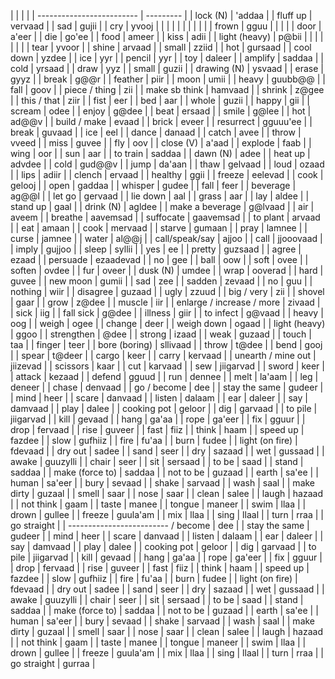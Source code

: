 |                           |                           |           |
| ------------------------- | --------- |
| lock (N)                  | 'addaa    |
| fluff up                  | vervaad   |
| sad                       | gujii     |
| cry                       | yvooj     |
|                           |           |
|                           |           |
|                           |           |
| frown                     | gguu      |
|                           |           |
| door                      | a'eer     |
| die                       | go'ee     |
| food                      | ameer     |
| kiss                      | adii      |
| light (heavy)             | p@bii     |
|                           |           |
|                           |           |
| tear                      | yvoor     |
| shine                     | arvaad    |
| small                     | zziid     |
| hot                       | gursaad   |
| cool down                 | yzdee     |
| ice                       | yyr       |
| pencil                    | yyr       |
| toy                       | daleer    |
| amplify                   | saddaa    |
| cold                      | yrsaad    |
| draw                      | yyz       |
| small                     | guzii     |
| drawing (N)               | ysvaad    |
| erase                     | gyyz      |
| break                     | g@@r      |
| feather                   | piir      |
| moon                      | umii      |
| heavy                     | guubb@@   |
| fall                      | goov      |
| piece / thing             | zii       |
| make sb think             | hamvaad   |
| shrink                    | z@gee     |
| this / that               | ziir      |
| fist                      | eer       |
| bed                       | aar       |
| whole                     | guzii     |
| happy                     | gii       |
| scream                    | odee      |
| enjoy                     | g@dee     |
| beat                      | ersaad    |
| smile                     | g@lee     |
| hot                       | ad@@v     |
| build / make              | evaad     |
| brick                     | eveer     |
| resurrect                 | gguuu'ee  |
| break                     | guvaad    |
| ice                       | eel       |
| dance                     | danaad    |
| catch                     | avee      |
| throw                     | vveed     |
| miss                      | guvee     |
| fly                       | oov       |
| close (V)                 | a'aad     |
| explode                   | faab      |
| wing                      | oor       |
| sun                       | aar       |
| to train                  | saddaa    |
| dawn (N)                  | adee      |
| heat up                   | advdee    |
| cold                      | gud@@v    |
| jump                      | da'aan    |
| thaw                      | gelvaad   |
| loud                      | ozaad     |
| lips                      | adiir     |
| clench                    | ervaad    |
| healthy                   | ggii      |
| freeze                    | eelevad   |
| cook                      | gelooj    |
| open                      | gaddaa    |
| whisper                   | gudee     |
| fall                      | feer      |
| beverage                  | ag@@l     |
| let go                    | gervaad   |
| lie down                  | aal       |
| grass                     | aar       |
| lay                       | aldee     |
| stand up                  | gaal      |
| drink (N)                 | agldee    |
| make a beverage           | g@lvaad   |
| air                       | aveem     |
| breathe                   | aavemsad  |
| suffocate                 | gaavemsad |
| to plant                  | arvaad    |
| eat                       | amaan     |
| cook                      | mervaad   |
| starve                    | gumaan    |
| pray                      | lamnee    |
| curse                     | jamnee    |
| water                     | al@@j     |
| call/speak/say            | ajjoo     |
| call                      | jjooovaad |
| imply                     | gujjoo    |
| sleep                     | syllii    |
| yes                       | ee        |
| pretty                    | guzsaad   |
| agree                     | ezaad     |
| persuade                  | ezaadevad |
| no                        | gee       |
| ball                      | oow       |
| soft                      | ovee      |
| soften                    | ovdee     |
| fur                       | oveer     |
| dusk (N)                  | umdee     |
| wrap                      | ooverad   |
| hard                      | guvee     |
| new moon                  | gumii     |
| sad                       | zee       |
| sadden                    | zevaad    |
| no                        | guu       |
| nothing                   | wiir      |
| disagree                  | guzaad    |
| ugly                      | zzuud     |
| big / very                | zii       |
| shovel                    | gaar      |
| grow                      | z@dee     |
| muscle                    | iir       |
| enlarge / increase / more | zivaad    |
| sick                      | iig       |
| fall sick                 | g@dee     |
| illness                   | giir      |
| to infect                 | g@vaad    |
| heavy                     | oog       |
| weigh                     | ogee      |
| change                    | deer      |
| weigh down                | ogaad     |
| light (heavy)             | ggoo      |
| strengthen                | @dee      |
| strong                    | izaad     |
| weak                      | guzaad    |
| touch                     | taa       |
| finger                    | teer      |
| bore (boring)             | sllivaad  |
| throw                     | t@dee     |
| bend                      | gooj      |
| spear                     | t@deer    |
| cargo                     | keer      |
| carry                     | kervaad   |
| unearth / mine out        | jiizevad  |
| scissors                  | kaar      |
| cut                       | karvaad   |
| sew                       | jiigarvad |
| sword                     | keer      |
| attack                    | kezaad    |
| defend                    | gguud     |
| run                       | dennee    |
| melt                      | la'aam    |
| leg                       | deneer    |
| chase                     | denvaad   |
| go / become               | dee       |
| stay the same             | gudeer    |
| mind                      | heer      |
| scare                     | danvaad   |
| listen                    | dalaam    |
| ear                       | daleer    |
| say                       | damvaad   |
| play                      | dalee     |
| cooking pot               | geloor    |
| dig                       | garvaad   |
| to pile                   | jiigarvad |
| kill                      | gevaad    |
| hang                      | ga'aa     |
| rope                      | ga'eer    |
| fix                       | gguur     |
| drop                      | fervaad   |
| rise                      | guveer    |
| fast                      | fiiz      |
| think                     | haam      |
| speed up                  | fazdee    |
| slow                      | gufhiiz   |
| fire                      | fu'aa     |
| burn                      | fudee     |
| light (on fire)           | fdevaad   |
| dry out                   | sadee     |
| sand                      | seer      |
| dry                       | sazaad    |
| wet                       | gussaad   |
| awake                     | guuzylli  |
| chair                     | seer      |
| sit                       | sersaad   |
| to be                     | saad      |
| stand                     | saddaa    |
| make (force to)           | saddaa    |
| not to be                 | guzaad    |
| earth                     | sa'ee     |
| human                     | sa'eer    |
| bury                      | sevaad    |
| shake                     | sarvaad   |
| wash                      | saal      |
| make dirty                | guzaal    |
| smell                     | saar      |
| nose                      | saar      |
| clean                     | salee     |
| laugh                     | hazaad    |
| not think                 | gaam      |
| taste                     | manee     |
| tongue                    | maneer    |
| swim                      | llaa      |
| drown                     | gullee    |
| freeze                    | guula'am  |
| mix                       | llaa      |
| sing                      | llaal     |
| turn                      | rraa      |
| go straight               |
| ------------------------- / become               | dee       |
| stay the same             | gudeer    |
| mind                      | heer      |
| scare                     | danvaad   |
| listen                    | dalaam    |
| ear                       | daleer    |
| say                       | damvaad   |
| play                      | dalee     |
| cooking pot               | geloor    |
| dig                       | garvaad   |
| to pile                   | jiigarvad |
| kill                      | gevaad    |
| hang                      | ga'aa     |
| rope                      | ga'eer    |
| fix                       | gguur     |
| drop                      | fervaad   |
| rise                      | guveer    |
| fast                      | fiiz      |
| think                     | haam      |
| speed up                  | fazdee    |
| slow                      | gufhiiz   |
| fire                      | fu'aa     |
| burn                      | fudee     |
| light (on fire)           | fdevaad   |
| dry out                   | sadee     |
| sand                      | seer      |
| dry                       | sazaad    |
| wet                       | gussaad   |
| awake                     | guuzylli  |
| chair                     | seer      |
| sit                       | sersaad   |
| to be                     | saad      |
| stand                     | saddaa    |
| make (force to)           | saddaa    |
| not to be                 | guzaad    |
| earth                     | sa'ee     |
| human                     | sa'eer    |
| bury                      | sevaad    |
| shake                     | sarvaad   |
| wash                      | saal      |
| make dirty                | guzaal    |
| smell                     | saar      |
| nose                      | saar      |
| clean                     | salee     |
| laugh                     | hazaad    |
| not think                 | gaam      |
| taste                     | manee     |
| tongue                    | maneer    |
| swim                      | llaa      |
| drown                     | gullee    |
| freeze                    | guula'am  |
| mix                       | llaa      |
| sing                      | llaal     |
| turn                      | rraa      |
| go straight               | gurraa    |
